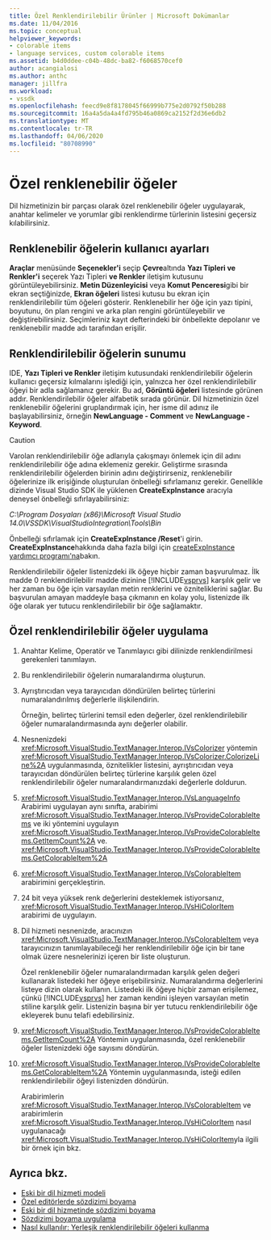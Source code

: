 ```yaml
---
title: Özel Renklendirilebilir Ürünler | Microsoft Dokümanlar
ms.date: 11/04/2016
ms.topic: conceptual
helpviewer_keywords:
- colorable items
- language services, custom colorable items
ms.assetid: b4d0ddee-c04b-48dc-ba82-f6068570cef0
author: acangialosi
ms.author: anthc
manager: jillfra
ms.workload:
- vssdk
ms.openlocfilehash: feecd9e8f8178045f66999b775e2d0792f50b288
ms.sourcegitcommit: 16a4a5da4a4fd795b46a0869ca2152f2d36e6db2
ms.translationtype: MT
ms.contentlocale: tr-TR
ms.lasthandoff: 04/06/2020
ms.locfileid: "80708990"
---
```

# <a name="custom-colorable-items"></a>Özel renklenebilir öğeler
Dil hizmetinizin bir parçası olarak özel renklenebilir öğeler uygulayarak, anahtar kelimeler ve yorumlar gibi renklendirme türlerinin listesini geçersiz kılabilirsiniz.

## <a name="user-settings-of-colorable-items"></a>Renklenebilir öğelerin kullanıcı ayarları
 **Araçlar** menüsünde **Seçenekler'i** seçip **Çevre**altında **Yazı Tipleri ve Renkler'i** seçerek Yazı Tipleri **ve Renkler** iletişim kutusunu görüntüleyebilirsiniz. **Metin Düzenleyicisi** veya **Komut Penceresi**gibi bir ekran seçtiğinizde, **Ekran öğeleri** listesi kutusu bu ekran için renklendirilebilir tüm öğeleri gösterir. Renklenebilir her öğe için yazı tipini, boyutunu, ön plan rengini ve arka plan rengini görüntüleyebilir ve değiştirebilirsiniz. Seçimleriniz kayıt defterindeki bir önbellekte depolanır ve renklenebilir madde adı tarafından erişilir.

## <a name="presentation-of-colorable-items"></a>Renklendirilebilir öğelerin sunumu
 IDE, **Yazı Tipleri ve Renkler** iletişim kutusundaki renklendirilebilir öğelerin kullanıcı geçersiz kılmalarını işlediği için, yalnızca her özel renklendirilebilir öğeyi bir adla sağlamanız gerekir. Bu ad, **Görüntü öğeleri** listesinde görünen addır. Renklendirilebilir öğeler alfabetik sırada görünür. Dil hizmetinizin özel renklenebilir öğelerini gruplandırmak için, her isme dil adınız ile başlayabilirsiniz, örneğin **NewLanguage - Comment** ve **NewLanguage - Keyword**.

> [!CAUTION]
> Varolan renklendirilebilir öğe adlarıyla çakışmayı önlemek için dil adını renklendirilebilir öğe adına eklemeniz gerekir. Geliştirme sırasında renklendirilebilir öğelerden birinin adını değiştirirseniz, renklenebilir öğelerinize ilk erişiğinde oluşturulan önbelleği sıfırlamanız gerekir. Genellikle dizinde Visual Studio SDK ile yüklenen **CreateExpInstance** aracıyla deneysel önbelleği sıfırlayabilirsiniz:
>
> *C:\Program Dosyaları (x86)\Microsoft Visual Studio 14.0\VSSDK\VisualStudioIntegration\Tools\Bin*
>
> Önbelleği sıfırlamak için **CreateExpInstance /Reset**'i girin. **CreateExpInstance**hakkında daha fazla bilgi için [createExpInstance yardımcı programı'na](../../extensibility/internals/createexpinstance-utility.md)bakın.

 Renklendirilebilir öğeler listenizdeki ilk öğeye hiçbir zaman başvurulmaz. İlk madde 0 renklendirilebilir madde dizinine [!INCLUDE[vsprvs](../../code-quality/includes/vsprvs_md.md)] karşılık gelir ve her zaman bu öğe için varsayılan metin renklerini ve özniteliklerini sağlar. Bu başvurulan amayan maddeyle başa çıkmanın en kolay yolu, listenizde ilk öğe olarak yer tutucu renklendirilebilir bir öğe sağlamaktır.

## <a name="implement-custom-colorable-items"></a>Özel renklendirilebilir öğeler uygulama

1. Anahtar Kelime, Operatör ve Tanımlayıcı gibi dilinizde renklendirilmesi gerekenleri tanımlayın.

2. Bu renklendirilebilir öğelerin numaralandırma oluşturun.

3. Ayrıştırıcıdan veya tarayıcıdan döndürülen belirteç türlerini numaralandırılmış değerlerle ilişkilendirin.

    Örneğin, belirteç türlerini temsil eden değerler, özel renklendirilebilir öğeler numaralandırmasında aynı değerler olabilir.

4. Nesnenizdeki <xref:Microsoft.VisualStudio.TextManager.Interop.IVsColorizer> yöntemin <xref:Microsoft.VisualStudio.TextManager.Interop.IVsColorizer.ColorizeLine%2A> uygulanmasında, öznitelikler listesini, ayrıştırıcıdan veya tarayıcıdan döndürülen belirteç türlerine karşılık gelen özel renklendirilebilir öğeler numaralandırmanızdaki değerlerle doldurun.

5. <xref:Microsoft.VisualStudio.TextManager.Interop.IVsLanguageInfo> Arabirimi uygulayan aynı sınıfta, arabirimi <xref:Microsoft.VisualStudio.TextManager.Interop.IVsProvideColorableItems> ve iki yöntemini uygulayın <xref:Microsoft.VisualStudio.TextManager.Interop.IVsProvideColorableItems.GetItemCount%2A> ve. <xref:Microsoft.VisualStudio.TextManager.Interop.IVsProvideColorableItems.GetColorableItem%2A>

6. <xref:Microsoft.VisualStudio.TextManager.Interop.IVsColorableItem> arabirimini gerçekleştirin.

7. 24 bit veya yüksek renk değerlerini desteklemek istiyorsanız, <xref:Microsoft.VisualStudio.TextManager.Interop.IVsHiColorItem> arabirimi de uygulayın.

8. Dil hizmeti nesnenizde, aracınızın <xref:Microsoft.VisualStudio.TextManager.Interop.IVsColorableItem> veya tarayıcınızın tanımlayabileceği her renklendirilebilir öğe için bir tane olmak üzere nesnelerinizi içeren bir liste oluşturun.

    Özel renklenebilir öğeler numaralandırmadan karşılık gelen değeri kullanarak listedeki her öğeye erişebilirsiniz. Numaralandırma değerlerini listeye dizin olarak kullanın. Listedeki ilk öğeye hiçbir zaman erişilemez, çünkü [!INCLUDE[vsprvs](../../code-quality/includes/vsprvs_md.md)] her zaman kendini işleyen varsayılan metin stiline karşılık gelir. Listenizin başına bir yer tutucu renklendirilebilir öğe ekleyerek bunu telafi edebilirsiniz.

9. <xref:Microsoft.VisualStudio.TextManager.Interop.IVsProvideColorableItems.GetItemCount%2A> Yöntemin uygulanmasında, özel renklenebilir öğeler listenizdeki öğe sayısını döndürün.

10. <xref:Microsoft.VisualStudio.TextManager.Interop.IVsProvideColorableItems.GetColorableItem%2A> Yöntemin uygulanmasında, isteği edilen renklendirilebilir öğeyi listenizden döndürün.

    Arabirimlerin <xref:Microsoft.VisualStudio.TextManager.Interop.IVsColorableItem> ve arabirimlerin <xref:Microsoft.VisualStudio.TextManager.Interop.IVsHiColorItem> nasıl uygulanacağı <xref:Microsoft.VisualStudio.TextManager.Interop.IVsHiColorItem>yla ilgili bir örnek için bkz.

## <a name="see-also"></a>Ayrıca bkz.
- [Eski bir dil hizmeti modeli](../../extensibility/internals/model-of-a-legacy-language-service.md)
- [Özel editörlerde sözdizimi boyama](../../extensibility/syntax-coloring-in-custom-editors.md)
- [Eski bir dil hizmetinde sözdizimi boyama](../../extensibility/internals/syntax-coloring-in-a-legacy-language-service.md)
- [Sözdizimi boyama uygulama](../../extensibility/internals/implementing-syntax-coloring.md)
- [Nasıl kullanılır: Yerleşik renklendirilebilir öğeleri kullanma](../../extensibility/internals/how-to-use-built-in-colorable-items.md)
